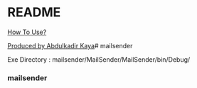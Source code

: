 # README

[How To Use?](https://abdulkadirkaya.com.tr/2019/07/18/mail-sender/ "How To Use?") 

[Produced by Abdulkadir Kaya](www.abdulkadirkaya.com.tr "Produced by Abdulkadir Kaya")# mailsender

Exe Directory : mailsender/MailSender/MailSender/bin/Debug/

### mailsender
